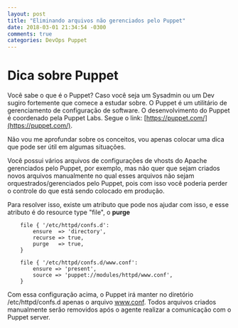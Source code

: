 ```yaml
---
layout: post
title: "Eliminando arquivos não gerenciados pelo Puppet"
date: 2018-03-01 21:34:54 -0300
comments: true
categories: DevOps Puppet
---
```


# Dica sobre Puppet

Você sabe o que é o Puppet? Caso você seja um Sysadmin ou um Dev sugiro fortemente que comece a estudar sobre. O Puppet é um utilitário de gerenciamento de configuração de software. O desenvolvimento do Puppet é coordenado pela Puppet Labs. Segue o link: [https://puppet.com/](https://puppet.com/).

Não vou me aprofundar sobre os conceitos, vou apenas colocar uma dica que pode ser útil em algumas situações.

Você possui vários arquivos de configurações de vhosts do Apache gerenciados pelo Puppet, por exemplo, mas não quer que sejam criados novos arquivos manualmente no qual esses arquivos não sejam orquestrados/gerenciados pelo Puppet, pois com isso você poderia perder o controle do que está sendo colocado em produção.

Para resolver isso, existe um atributo que pode nos ajudar com isso, e esse atributo é do resource type "file", o **purge**

		file { '/etc/httpd/confs.d': 
        	ensure  => 'directory', 
        	recurse => true, 
        	purge   => true, 
		} 
		
		file { '/etc/httpd/confs.d/www.conf':
			ensure => 'present',
			source => 'puppet://modules/httpd/www.conf',
		} 

Com essa configuração acima, o Puppet irá manter no diretório /etc/httpd/confs.d apenas o arquivo www.conf. Todos arquivos criados manualmente serão removidos após o agente realizar a comunicação com o Puppet server. 


